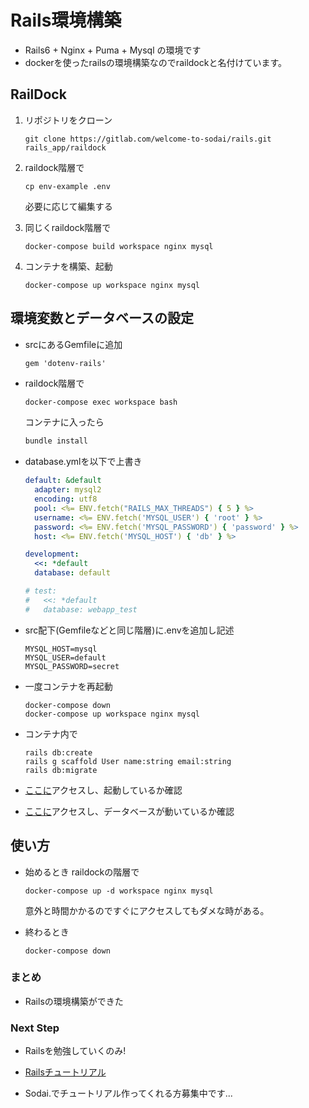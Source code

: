 # Rails環境構築

- Rails6 + Nginx + Puma + Mysql の環境です
- dockerを使ったrailsの環境構築なのでraildockと名付けています。



## RailDock

1. リポジトリをクローン
   
   ```
   git clone https://gitlab.com/welcome-to-sodai/rails.git rails_app/raildock
   ```
   
2. raildock階層で
   ```
   cp env-example .env
   ```
   必要に応じて編集する
   
3. 同じくraildock階層で

   ```
   docker-compose build workspace nginx mysql
   ```

4. コンテナを構築、起動

   ```
   docker-compose up workspace nginx mysql
   ```


## 環境変数とデータベースの設定

- srcにあるGemfileに追加

  ```Gemfile:Gemfile
  gem 'dotenv-rails'
  ```

- raildock階層で

  ```bash
  docker-compose exec workspace bash
  ```

  コンテナに入ったら

  ```bash
  bundle install
  ```

- database.ymlを以下で上書き

  ```yml:database.yml
  default: &default
    adapter: mysql2
    encoding: utf8
    pool: <%= ENV.fetch("RAILS_MAX_THREADS") { 5 } %>
    username: <%= ENV.fetch('MYSQL_USER') { 'root' } %>
    password: <%= ENV.fetch('MYSQL_PASSWORD') { 'password' } %>
    host: <%= ENV.fetch('MYSQL_HOST') { 'db' } %>
  
  development:
    <<: *default
    database: default
  
  # test:
  #   <<: *default
  #   database: webapp_test
  ```

- src配下(Gemfileなどと同じ階層)に.envを追加し記述

  ```txt:.env
  MYSQL_HOST=mysql
  MYSQL_USER=default
  MYSQL_PASSWORD=secret
  ```

- 一度コンテナを再起動

  ```
  docker-compose down
  docker-compose up workspace nginx mysql
  ```

- コンテナ内で

  ```
  rails db:create
  rails g scaffold User name:string email:string
  rails db:migrate
  ```

- [ここに](http:/localhost)アクセスし、起動しているか確認

- [ここに](http:/localhost/users)アクセスし、データベースが動いているか確認



## 使い方

- 始めるとき raildockの階層で

  ```
  docker-compose up -d workspace nginx mysql
  ```

  意外と時間かかるのですぐにアクセスしてもダメな時がある。

- 終わるとき

  ```
  docker-compose down
  ```




### まとめ

- Railsの環境構築ができた



### Next Step

- Railsを勉強していくのみ!

- [Railsチュートリアル](https://railstutorial.jp/chapters/beginning?version=5.1)

- Sodai.でチュートリアル作ってくれる方募集中です...

   

